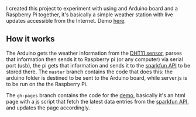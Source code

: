 I created this project to experiment with using and Arduino board and a Raspberry Pi together, it's basically a simple weather station with live updates accessible from the Internet. Demo [here](http://weather.aissam.me).

## How it works
The Arduino gets the weather information from the [DHT11 sensor](http://www.adafruit.com/product/386), parses that information then sends it to Raspberry pi (or any computer) via serial port (usb), the pi gets that information and sends it to the [sparkfun API](https://data.sparkfun.com/streams/xROLbJzAlMcjwlN5dolp) to be stored there. The `master` branch contains the code that does this: the arduino folder is destined to be sent to the Arduino board, while server.js is to be run on the the Raspberry Pi.

The `gh-pages` branch contains the code for the [demo](http://weather.aissam.me), basically it's an html page with a js script that fetch the latest data entries from the [sparkfun API](https://data.sparkfun.com/streams/xROLbJzAlMcjwlN5dolp), and updates the page accordingly.
